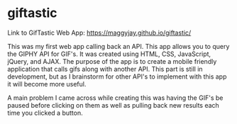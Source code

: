 # giftastic

Link to GifTastic Web App: https://maggyjay.github.io/giftastic/

This was my first web app calling back an API. This app allows you to query the GIPHY API for GIF's. It was created using HTML, CSS, JavaScript, jQuery, and AJAX. The purpose of the app is to create a mobile friendly application that calls gifs along with another API. This part is still in development, but as I brainstorm for other API's to implement with this app it will become more useful. 

A main problem I came across while creating this was having the GIF's be paused before clicking on them as well as pulling back new results each time you clicked a button. 
